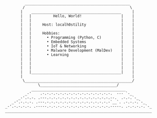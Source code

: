              ________________________________________________
            /                                                \
           |    _________________________________________     |
           |   |          Hello, World!                  |    |
           |   |                                         |    |
           |   |     Host: localh0stility                |    |
           |   |                                         |    |
           |   |     Hobbies:                            |    |
           |   |       • Programming (Python, C)         |    |
           |   |       • Embedded Systems                |    |
           |   |       • IoT & Networking                |    |
           |   |       • Malware Development (MalDev)    |    |
           |   |       • Learning                        |    |
           |   |                                         |    |
           |   |                                         |    |
           |   |                                         |    |
           |   |_________________________________________|    |
           |                                                  |
            \_________________________________________________/
                   \___________________________________/
                ___________________________________________
             _-'    .-.-.-.-.-.-.-.-.-.-.-.-.-.-.-.-.  --- `-_
          _-'.-.-. .---.-.-.-.-.-.-.-.-.-.-.-.-.-.-.--.  .-.-.`-_
       _-'.-.-.-. .---.-.-.-.-.-.-.-.-.-.-.-.-.-.-.-`__`. .-.-.-.`-_
    _-'.-.-.-.-. .-----.-.-.-.-.-.-.-.-.-.-.-.-.-.-.-----. .-.-.-.-.`-_
    ___________________________________________________________________
